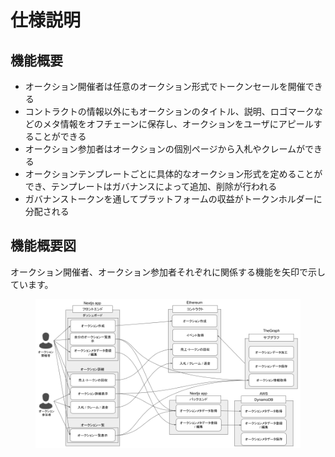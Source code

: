 # 仕様説明

## 機能概要

* オークション開催者は任意のオークション形式でトークンセールを開催できる
* コントラクトの情報以外にもオークションのタイトル、説明、ロゴマークなどのメタ情報をオフチェーンに保存し、オークションをユーザにアピールすることができる
* オークション参加者はオークションの個別ページから入札やクレームができる
* オークションテンプレートごとに具体的なオークション形式を定めることができ、テンプレートはガバナンスによって追加、削除が行われる
* ガバナンストークンを通してプラットフォームの収益がトークンホルダーに分配される

## 機能概要図

オークション開催者、オークション参加者それぞれに関係する機能を矢印で示しています。

<figure><img src="../.gitbook/assets/image (2).png" alt=""><figcaption></figcaption></figure>
